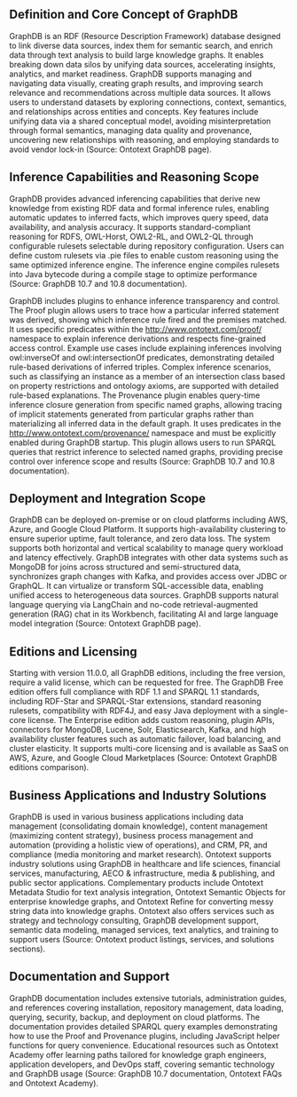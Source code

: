 ## Definition and Core Concept of GraphDB
GraphDB is an RDF (Resource Description Framework) database designed to link diverse data sources, index them for semantic search, and enrich data through text analysis to build large knowledge graphs. It enables breaking down data silos by unifying data sources, accelerating insights, analytics, and market readiness. GraphDB supports managing and navigating data visually, creating graph results, and improving search relevance and recommendations across multiple data sources. It allows users to understand datasets by exploring connections, context, semantics, and relationships across entities and concepts. Key features include unifying data via a shared conceptual model, avoiding misinterpretation through formal semantics, managing data quality and provenance, uncovering new relationships with reasoning, and employing standards to avoid vendor lock-in (Source: Ontotext GraphDB page).

## Inference Capabilities and Reasoning Scope
GraphDB provides advanced inferencing capabilities that derive new knowledge from existing RDF data and formal inference rules, enabling automatic updates to inferred facts, which improves query speed, data availability, and analysis accuracy. It supports standard-compliant reasoning for RDFS, OWL-Horst, OWL2-RL, and OWL2-QL through configurable rulesets selectable during repository configuration. Users can define custom rulesets via .pie files to enable custom reasoning using the same optimized inference engine. The inference engine compiles rulesets into Java bytecode during a compile stage to optimize performance (Source: GraphDB 10.7 and 10.8 documentation).

GraphDB includes plugins to enhance inference transparency and control. The Proof plugin allows users to trace how a particular inferred statement was derived, showing which inference rule fired and the premises matched. It uses specific predicates within the http://www.ontotext.com/proof/ namespace to explain inference derivations and respects fine-grained access control. Example use cases include explaining inferences involving owl:inverseOf and owl:intersectionOf predicates, demonstrating detailed rule-based derivations of inferred triples. Complex inference scenarios, such as classifying an instance as a member of an intersection class based on property restrictions and ontology axioms, are supported with detailed rule-based explanations. The Provenance plugin enables query-time inference closure generation from specific named graphs, allowing tracing of implicit statements generated from particular graphs rather than materializing all inferred data in the default graph. It uses predicates in the http://www.ontotext.com/provenance/ namespace and must be explicitly enabled during GraphDB startup. This plugin allows users to run SPARQL queries that restrict inference to selected named graphs, providing precise control over inference scope and results (Source: GraphDB 10.7 and 10.8 documentation).

## Deployment and Integration Scope
GraphDB can be deployed on-premise or on cloud platforms including AWS, Azure, and Google Cloud Platform. It supports high-availability clustering to ensure superior uptime, fault tolerance, and zero data loss. The system supports both horizontal and vertical scalability to manage query workload and latency effectively. GraphDB integrates with other data systems such as MongoDB for joins across structured and semi-structured data, synchronizes graph changes with Kafka, and provides access over JDBC or GraphQL. It can virtualize or transform SQL-accessible data, enabling unified access to heterogeneous data sources. GraphDB supports natural language querying via LangChain and no-code retrieval-augmented generation (RAG) chat in its Workbench, facilitating AI and large language model integration (Source: Ontotext GraphDB page).

## Editions and Licensing
Starting with version 11.0.0, all GraphDB editions, including the free version, require a valid license, which can be requested for free. The GraphDB Free edition offers full compliance with RDF 1.1 and SPARQL 1.1 standards, including RDF-Star and SPARQL-Star extensions, standard reasoning rulesets, compatibility with RDF4J, and easy Java deployment with a single-core license. The Enterprise edition adds custom reasoning, plugin APIs, connectors for MongoDB, Lucene, Solr, Elasticsearch, Kafka, and high availability cluster features such as automatic failover, load balancing, and cluster elasticity. It supports multi-core licensing and is available as SaaS on AWS, Azure, and Google Cloud Marketplaces (Source: Ontotext GraphDB editions comparison).

## Business Applications and Industry Solutions
GraphDB is used in various business applications including data management (consolidating domain knowledge), content management (maximizing content strategy), business process management and automation (providing a holistic view of operations), and CRM, PR, and compliance (media monitoring and market research). Ontotext supports industry solutions using GraphDB in healthcare and life sciences, financial services, manufacturing, AECO & infrastructure, media & publishing, and public sector applications. Complementary products include Ontotext Metadata Studio for text analysis integration, Ontotext Semantic Objects for enterprise knowledge graphs, and Ontotext Refine for converting messy string data into knowledge graphs. Ontotext also offers services such as strategy and technology consulting, GraphDB development support, semantic data modeling, managed services, text analytics, and training to support users (Source: Ontotext product listings, services, and solutions sections).

## Documentation and Support
GraphDB documentation includes extensive tutorials, administration guides, and references covering installation, repository management, data loading, querying, security, backup, and deployment on cloud platforms. The documentation provides detailed SPARQL query examples demonstrating how to use the Proof and Provenance plugins, including JavaScript helper functions for query convenience. Educational resources such as Ontotext Academy offer learning paths tailored for knowledge graph engineers, application developers, and DevOps staff, covering semantic technology and GraphDB usage (Source: GraphDB 10.7 documentation, Ontotext FAQs and Ontotext Academy).